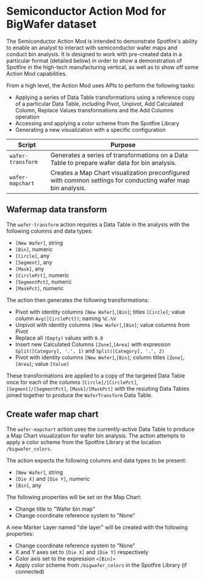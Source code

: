 # Semiconductor Action Mod for BigWafer dataset
The Semiconductor Action Mod is intended to demonstrate Spotfire's ability to enable an analyst to interact with semiconductor wafer maps and conduct bin analysis. It is designed to work with pre-created data in a particular format (detailed below) in order to show a demonstration of Spotfire in the high-tech manufacturing vertical, as well as to show off some Action Mod capabilities.

From a high level, the Action Mod uses APIs to perform the following tasks:
 - Applying a series of Data Table transformations using a reference copy of a particular Data Table, including Pivot, Unpivot, Add Calculated Column, Replace Values transformations and the Add Columns operation
 - Accessing and applying a color scheme from the Spotfire Library
 - Generating a new visualization with a specific configuration


Script|Purpose
---|---
`wafer-transform`|Generates a series of transformations on a Data Table to prepare wafer data for bin analysis.
`wafer-mapchart`|Creates a Map Chart visualization preconfigured with common settings for conducting wafer map bin analysis.

## Wafermap data transform
The `wafer-transform` action requires a Data Table in the analysis with the following columns and data types:
 - `[New Wafer]`, string
 - `[Bin]`, numeric
 - `[Circle]`, any
 - `[Segment]`, any
 - `[Mask]`, any
 - `[CirclePct]`, numeric
 - `[SegmentPct]`, numeric
 - `[MaskPct]`, numeric

The action then generates the following transformations:
 - Pivot with identity columns `[New Wafer]`,`[Bin]`; titles `[Circle]`; value column `Avg([CirclePct])`; naming `%C.%V`
 - Unpivot with identity columns `[New Wafer]`,`[Bin]`; value columns from Pivot
 - Replace all `(Empty)` values with `0.0`
 - Insert new Calculated Columns `[Zone]`,`[Area]` with expression `Split([Category], '.', 1)` and `Split([Category], '.', 2)`
 - Pivot with identity columns `[New Wafer]`,`[Bin]`; column titles `[Zone]`,`[Area]`; value `[Value]`

 These transformations are applied to a copy of the targeted Data Table once for each of the columns `[Circle]/[CirclePct]`, `[Segment]/[SegmentPct]`, `[Mask]/[MaskPct]` with the resulting Data Tables joined together to produce the `WaferTransform` Data Table.

 ## Create wafer map chart
The `wafer-mapchart` action uses the currently-active Data Table to produce a Map Chart visualization for wafer bin analysis. The action attempts to apply a color scheme from the Spotfire Library at the location `/bigwafer_colors`.

The action expects the following columns and data types to be present:
 - `[New Wafer]`, string
 - `[Die X]` and `[Die Y]`, numeric
 - `[Bin]`, any

The following properties will be set on the Map Chart:
 - Change title to "Wafer bin map"
 - Change coordinate reference system to "None"

A new Marker Layer named "die layer" will be created with the following properties:
 - Change coordinate reference system to "None"
 - X and Y axes set to `[Die X]` and `[Die Y]` respectively
 - Color axis set to the expression `<[Bin]>`
 - Apply color scheme from `/bigwafer_colors` in the Spotfire Library (if connected)